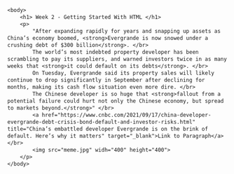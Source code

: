 <html>

    <body>
        <h1> Week 2 - Getting Started With HTML </h1>
        <p>
            "After expanding rapidly for years and snapping up assets as China’s economy boomed, <strong>Evergrande is now snowed under a crushing debt of $300 billion</strong>. </br> 
            The world’s most indebted property developer has been scrambling to pay its suppliers, and warned investors twice in as many weeks that <strong>it could default on its debts</strong>. </br>
            On Tuesday, Evergrande said its property sales will likely continue to drop significantly in September after declining for months, making its cash flow situation even more dire. </br>
            The Chinese developer is so huge that <strong>fallout from a potential failure could hurt not only the Chinese economy, but spread to markets beyond.</strong>" </br>
            <a href="https://www.cnbc.com/2021/09/17/china-developer-evergrande-debt-crisis-bond-default-and-investor-risks.html" title="China’s embattled developer Evergrande is on the brink of default. Here’s why it matters" target="_blank">Link to Paragraph</a> </br>
            <img src="meme.jpg" widh="400" height="400">
        </p>
    </body> 

</html>